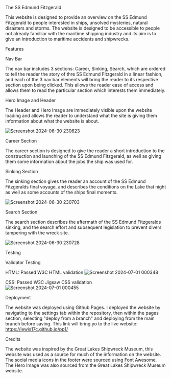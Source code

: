 
The SS Edmund Fitzgerald

This website is designed to provide an overview on the SS Edmund Fitzgerald to people interested in ships, unsolved mysteries, natural disasters and storms. The website is designed to be accessible to people not already familliar with the maritime shipping industry and its aim is to give an introduction to maritime accidents and shipwrecks. 

Features

Nav Bar

The nav bar includes 3 sections: Career, Sinking, Search, which are ordered to tell the reader the story of thre SS Edmund Fitzgerald in a linear fashion, and each of the 3 nav bar elements will bring the reader to its respective section upon being clicked. This allows the reader ease of access and allows them to read the particular section which interests them immediately.

Hero Image and Header

The Header and Hero Image are immediately visible upon the website loading and allows the reader to understand what the site is giving them information about what the website is about.

![Screenshot 2024-06-30 230623](https://github.com/Lewis17C/pp1/assets/141966350/52c47f33-aa15-45fc-9dac-bb0dda961e68)

Career Section

The career section is designed to give the reader a short introduction to the construction and launching of the SS Edmund Fitzgerald, as well as giving them some information about the jobs the ship was used for.

Sinking Section

The sinking section gives the reader an account of the SS Edmund Fitzgeralds final voyage, and describes the conditions on the Lake that night as well as some accounts of the ships final moments.

![Screenshot 2024-06-30 230703](https://github.com/Lewis17C/pp1/assets/141966350/b56eaa0e-f4dc-4ec5-9b57-bd395f1169bd)

Search Section

The search section describes the aftermath of the SS Edmund Fitzgeralds sinking, and the search effort and subsequent legislation to prevent divers tampering with the wreck site.

![Screenshot 2024-06-30 230728](https://github.com/Lewis17C/pp1/assets/141966350/4a0a2e97-ecdd-498d-a7c8-978e9c3e4099)

Testing

Validator Testing

HTML: Passed W3C HTML validation
![Screenshot 2024-07-01 000348](https://github.com/Lewis17C/pp1/assets/141966350/90bc95df-efe6-42ad-bfe7-79e31acbb2a6)

CSS: Passed W3C Jigsaw CSS validation
![Screenshot 2024-07-01 000455](https://github.com/Lewis17C/pp1/assets/141966350/61ea8f45-1966-4c7a-84ab-29622356d52f)


Deployment

The website was deployed using Github Pages. I deployed the website by navigating to the settings tab within the repository, then within the pages section, selecting "deploy from a branch" and deploying from the main branch before saving. This link will bring yo to the live website:  https://lewis17c.github.io/pp1/

Credits

The website was inspired by the Great Lakes Shipwreck  Museum, this website was used as a source for much of the information on the website.
The social media icons in the footer were sourced using Font Awesome.
The Hero Image was also sourced from the Great Lakes Shipwreck Museum website.

